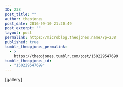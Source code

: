 ```yaml
---
ID: 238
post_title: ""
author: theojones
post_date: 2016-09-10 21:20:49
post_excerpt: ""
layout: post
permalink: https://microblog.theojones.name/?p=238
published: true
tumblr_theopjones_permalink:
  - >
    https://theopjones.tumblr.com/post/150229547699
tumblr_theopjones_id:
  - "150229547699"
---
```

[gallery]